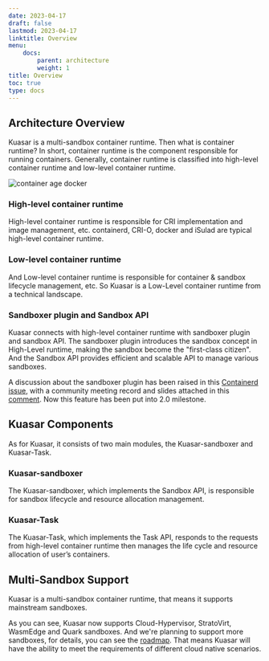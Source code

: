 ```yaml
---
date: 2023-04-17
draft: false
lastmod: 2023-04-17
linktitle: Overview
menu:
    docs:
        parent: architecture
        weight: 1
title: Overview
toc: true
type: docs
---
```


## Architecture Overview

Kuasar is a multi-sandbox container runtime. Then what is container runtime? In short, container runtime is the component responsible for running containers.  Generally, container runtime is classified into high-level container runtime and low-level container runtime. 

![container age docker](/img/docs/architecture/kuasar-architecture.png)

### High-level container runtime

High-level container runtime is responsible for CRI implementation and image management, etc. containerd, CRI-O,  docker and iSulad are typical high-level container runtime. 

### Low-level container runtime

And Low-level container runtime is responsible for container & sandbox lifecycle management, etc. So Kuasar is a Low-Level container runtime from a technical landscape.

### Sandboxer plugin and Sandbox API

Kuasar connects with high-level container runtime with sandboxer plugin and sandbox API. The sandboxer plugin introduces the sandbox concept in High-Level runtime, making the sandbox become the "first-class citizen". And the Sandbox API provides efficient and scalable API to manage various sandboxes.

A discussion about the sandboxer plugin has been raised in this [Containerd issue](https://github.com/containerd/containerd/issues/7739), with a community meeting record and slides attached in this [comment](https://github.com/containerd/containerd/issues/7739#issuecomment-1384797825). Now this feature has been put into 2.0 milestone.

## Kuasar Components

As for Kuasar, it consists of two main modules, the Kuasar-sandboxer and Kuasar-Task. 

### Kuasar-sandboxer

The Kuasar-sandboxer, which implements the Sandbox API, is responsible for sandbox lifecycle and resource allocation management. 

### Kuasar-Task

The Kuasar-Task, which implements the Task API,  responds to the requests from high-level container runtime then manages the life cycle and resource allocation of user’s containers.

## Multi-Sandbox Support

Kuasar is a multi-sandbox container runtime, that means it supports mainstream sandboxes. 

As you can see, Kuasar now supports Cloud-Hypervisor, StratoVirt, WasmEdge and Quark sandboxes. And we're planning to support more sandboxes, for details, you can see the [roadmap](../../roadmap). That means Kuasar will have the ability to meet the requirements of different cloud native scenarios.


